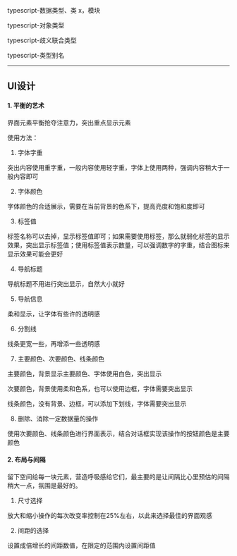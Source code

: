 typescript-数据类型、类 x，模块

typescript-对象类型

typescript-歧义联合类型

typescript-类型别名

---

## UI设计

#### 1. 平衡的艺术

界面元素平衡抢夺注意力，突出重点显示元素

使用方法：

1. 字体字重

突出内容使用重字重，一般内容使用轻字重，字体上使用两种，强调内容稍大于一般内容即可

2. 字体颜色

字体颜色的合适展示，需要在当前背景的色系下，提高亮度和饱和度即可

3. 标签值

标签名称可以去掉，显示标签值即可；如果需要使用标签，那么就弱化标签的显示效果，突出显示标签值；使用标签值表示数量，可以强调数字的字重，结合图标来显示效果可能会更好

4. 导航标题

导航标题不用进行突出显示，自然大小就好

5. 导航信息

柔和显示，让字体有些许的透明感

6. 分割线

线条更宽一些，再增添一些透明感

7. 主要颜色、次要颜色、线条颜色

主要颜色，背景显示主要颜色、字体使用白色，突出显示

次要颜色，背景使用柔和色系，也可以使用边框，字体需要突出显示

线条颜色，没有背景、边框，可以添加下划线，字体需要突出显示

8. 删除、消除一定数据量的操作

使用次要颜色、线条颜色进行界面表示，结合对话框实现该操作的按钮颜色是主要颜色

#### 2. 布局与间隔

留下空间给每一块元素，营造呼吸感给它们，最主要的是让间隔比心里预估的间隔稍大一点，氛围是最好的。

1. 尺寸选择

放大和缩小操作的每次改变率控制在25%左右，以此来选择最佳的界面观感

2. 间距的选择

设置成倍增长的间距数值，在限定的范围内设置间距值
